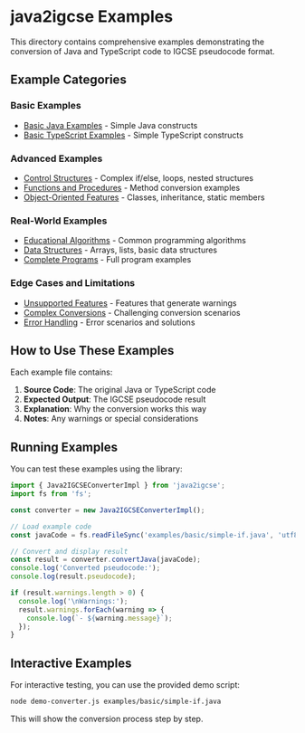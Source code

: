# java2igcse Examples

This directory contains comprehensive examples demonstrating the conversion of Java and TypeScript code to IGCSE pseudocode format.

## Example Categories

### Basic Examples
- [Basic Java Examples](basic/java-examples.md) - Simple Java constructs
- [Basic TypeScript Examples](basic/typescript-examples.md) - Simple TypeScript constructs

### Advanced Examples
- [Control Structures](advanced/control-structures.md) - Complex if/else, loops, nested structures
- [Functions and Procedures](advanced/functions-procedures.md) - Method conversion examples
- [Object-Oriented Features](advanced/object-oriented.md) - Classes, inheritance, static members

### Real-World Examples
- [Educational Algorithms](real-world/algorithms.md) - Common programming algorithms
- [Data Structures](real-world/data-structures.md) - Arrays, lists, basic data structures
- [Complete Programs](real-world/complete-programs.md) - Full program examples

### Edge Cases and Limitations
- [Unsupported Features](edge-cases/unsupported-features.md) - Features that generate warnings
- [Complex Conversions](edge-cases/complex-conversions.md) - Challenging conversion scenarios
- [Error Handling](edge-cases/error-handling.md) - Error scenarios and solutions

## How to Use These Examples

Each example file contains:
1. **Source Code**: The original Java or TypeScript code
2. **Expected Output**: The IGCSE pseudocode result
3. **Explanation**: Why the conversion works this way
4. **Notes**: Any warnings or special considerations

## Running Examples

You can test these examples using the library:

```typescript
import { Java2IGCSEConverterImpl } from 'java2igcse';
import fs from 'fs';

const converter = new Java2IGCSEConverterImpl();

// Load example code
const javaCode = fs.readFileSync('examples/basic/simple-if.java', 'utf8');

// Convert and display result
const result = converter.convertJava(javaCode);
console.log('Converted pseudocode:');
console.log(result.pseudocode);

if (result.warnings.length > 0) {
  console.log('\nWarnings:');
  result.warnings.forEach(warning => {
    console.log(`- ${warning.message}`);
  });
}
```

## Interactive Examples

For interactive testing, you can use the provided demo script:

```bash
node demo-converter.js examples/basic/simple-if.java
```

This will show the conversion process step by step.